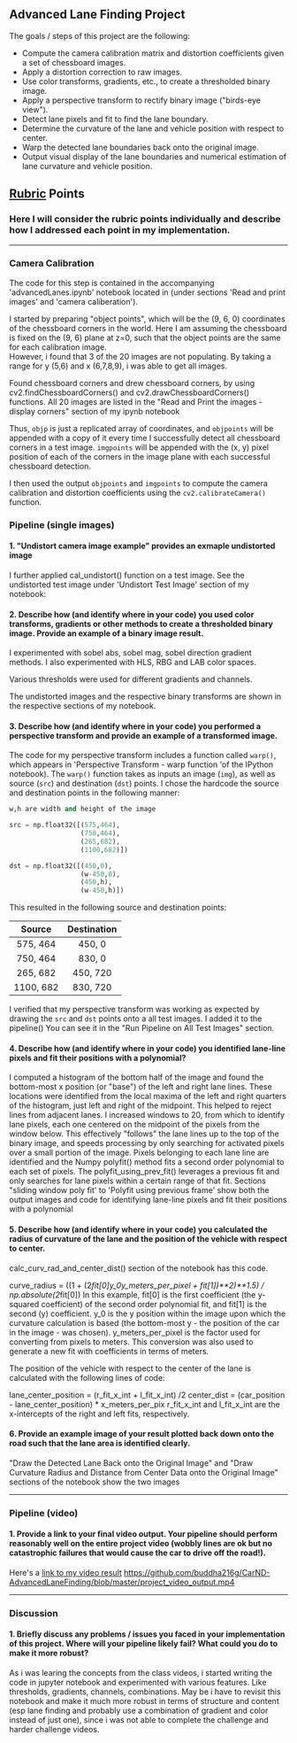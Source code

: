 ## Advanced Lane Finding Project

The goals / steps of this project are the following:

* Compute the camera calibration matrix and distortion coefficients given a set of chessboard images.
* Apply a distortion correction to raw images.
* Use color transforms, gradients, etc., to create a thresholded binary image.
* Apply a perspective transform to rectify binary image ("birds-eye view").
* Detect lane pixels and fit to find the lane boundary.
* Determine the curvature of the lane and vehicle position with respect to center.
* Warp the detected lane boundaries back onto the original image.
* Output visual display of the lane boundaries and numerical estimation of lane curvature and vehicle position.

[//]: # (Image References)

[image1]: ./examples/undistort_output.png "Undistorted"
[image2]: ./test_images/test1.jpg "Road Transformed"
[image3]: ./examples/binary_combo_example.jpg "Binary Example"
[image4]: ./examples/warped_straight_lines.jpg "Warp Example"
[image5]: ./examples/color_fit_lines.jpg "Fit Visual"
[image6]: ./examples/example_output.jpg "Output"
[video1]: ./project_video.mp4 "Video"

## [Rubric](https://review.udacity.com/#!/rubrics/571/view) Points

### Here I will consider the rubric points individually and describe how I addressed each point in my implementation.  

---

### Camera Calibration

The code for this step is contained in the accompanying 'advancedLanes.ipynb' notebook located in (under sections 'Read and print images' and 'camera caliberation').  

I started by preparing "object points", which will be the (9, 6, 0) coordinates of the chessboard corners in the world. Here I am assuming the chessboard is fixed on the (9, 6) plane at z=0, such that the object points are the same for each calibration image.  
However, i found that 3 of the 20 images are not populating. By taking a range for y (5,6) and x (6,7,8,9), i was able to get all images.

Found chessboard corners and drew chessboard corners, by using cv2.findChessboardCorners() and cv2.drawChessboardCorners() functions.
All 20 images are listed in the "Read and Print the images - display corners" section of my ipynb notebook


Thus, `objp` is just a replicated array of coordinates, and `objpoints` will be appended with a copy of it every time I successfully detect all chessboard corners in a test image.  `imgpoints` will be appended with the (x, y) pixel position of each of the corners in the image plane with each successful chessboard detection.

I then used the output `objpoints` and `imgpoints` to compute the camera calibration and distortion coefficients using the `cv2.calibrateCamera()` function. 


### Pipeline (single images)

#### 1. "Undistort camera image example" provides an exmaple undistorted image

I further applied cal_undistort() function on a test image. See the undistorted test image under 'Undistort Test Image' section of my notebook:


#### 2. Describe how (and identify where in your code) you used color transforms, gradients or other methods to create a thresholded binary image.  Provide an example of a binary image result.

I experimented with sobel abs, sobel mag, sobel direction gradient methods.
I also experimented with HLS, RBG and LAB color spaces.

Various thresholds were used for different gradients and channels.

The undistorted images and the respective binary transforms are shown in the respective sections of my notebook.



#### 3. Describe how (and identify where in your code) you performed a perspective transform and provide an example of a transformed image.

The code for my perspective transform includes a function called `warp()`, which appears in 'Perspective Transform - warp function 'of the IPython notebook).  The `warp()` function takes as inputs an image (`img`), as well as source (`src`) and destination (`dst`) points.  I chose the hardcode the source and destination points in the following manner:

```python
w,h are width and height of the image

src = np.float32([(575,464),
                  (750,464), 
                  (265,682), 
                  (1100,682)])

dst = np.float32([(450,0),
                  (w-450,0),
                  (450,h),
                  (w-450,h)])

```

This resulted in the following source and destination points:

| Source        | Destination   | 
|:-------------:|:-------------:| 
| 575, 464      | 450, 0        | 
| 750, 464      | 830, 0      |
| 265, 682     | 450, 720      |
| 1100, 682      |830, 720        |

I verified that my perspective transform was working as expected by drawing the `src` and `dst` points onto a all test images.
I added it to the pipeline()
You can see it in the "Run Pipeline on All Test Images" section.



#### 4. Describe how (and identify where in your code) you identified lane-line pixels and fit their positions with a polynomial?

I computed a histogram of the bottom half of the image and found the bottom-most x position (or "base") of the left and right lane lines. These locations were identified from the local maxima of the left and right quarters of the histogram, just left and right of the midpoint. This helped to reject lines from adjacent lanes. I increased windows to 20, from which to identify lane pixels, each one centered on the midpoint of the pixels from the window below. This effectively "follows" the lane lines up to the top of the binary image, and speeds processing by only searching for activated pixels over a small portion of the image. Pixels belonging to each lane line are identified and the Numpy polyfit() method fits a second order polynomial to each set of pixels. The polyfit_using_prev_fit() leverages a previous fit and only searches for lane pixels within a certain range of that fit. 
Sections "sliding window poly fit' to 'Polyfit using previous frame' show both the output images and code for identifying lane-line pixels and fit their positions with a polynomial



#### 5. Describe how (and identify where in your code) you calculated the radius of curvature of the lane and the position of the vehicle with respect to center.

calc_curv_rad_and_center_dist() section of the notebook has this code.

curve_radius = ((1 + (2*fit[0]*y_0*y_meters_per_pixel + fit[1])**2)**1.5) / np.absolute(2*fit[0])
In this example, fit[0] is the first coefficient (the y-squared coefficient) of the second order polynomial fit, and fit[1] is the second (y) coefficient. y_0 is the y position within the image upon which the curvature calculation is based (the bottom-most y - the position of the car in the image - was chosen). y_meters_per_pixel is the factor used for converting from pixels to meters. This conversion was also used to generate a new fit with coefficients in terms of meters.

The position of the vehicle with respect to the center of the lane is calculated with the following lines of code:

lane_center_position = (r_fit_x_int + l_fit_x_int) /2
center_dist = (car_position - lane_center_position) * x_meters_per_pix
r_fit_x_int and l_fit_x_int are the x-intercepts of the right and left fits, respectively.

#### 6. Provide an example image of your result plotted back down onto the road such that the lane area is identified clearly.

"Draw the Detected Lane Back onto the Original Image" and "Draw Curvature Radius and Distance from Center Data onto the Original Image" sections of the notebook show the two images


---

### Pipeline (video)

#### 1. Provide a link to your final video output.  Your pipeline should perform reasonably well on the entire project video (wobbly lines are ok but no catastrophic failures that would cause the car to drive off the road!).

Here's a [link to my video result](./project_video.mp4)
https://github.com/buddha216g/CarND-AdvancedLaneFinding/blob/master/project_video_output.mp4


---

### Discussion

#### 1. Briefly discuss any problems / issues you faced in your implementation of this project.  Where will your pipeline likely fail?  What could you do to make it more robust?

As i was learing the concepts from the class videos, i started writing the code in jupyter notebook and experimented with various features. Like thresholds, gradients, channels, combinations. May be i have to revisit this notebook and make it much more robust in terms of structure and content (esp lane finding and probably use a combination of gradient and color instead of just one), since i was not able to complete the challenge and harder challenge videos.


